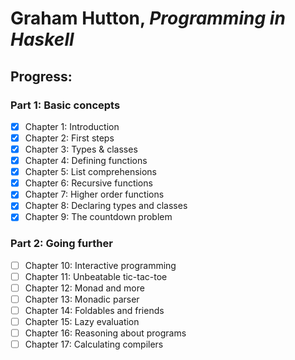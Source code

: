 # Graham Hutton, *Programming in Haskell*

## Progress:

### Part 1: Basic concepts

- [x] Chapter 1: Introduction
- [x] Chapter 2: First steps
- [x] Chapter 3: Types & classes
- [x] Chapter 4: Defining functions
- [x] Chapter 5: List comprehensions
- [x] Chapter 6: Recursive functions
- [x] Chapter 7: Higher order functions
- [x] Chapter 8: Declaring types and classes
- [x] Chapter 9: The countdown problem

### Part 2: Going further

- [ ] Chapter 10: Interactive programming
- [ ] Chapter 11: Unbeatable tic-tac-toe
- [ ] Chapter 12: Monad and more
- [ ] Chapter 13: Monadic parser
- [ ] Chapter 14: Foldables and friends
- [ ] Chapter 15: Lazy evaluation
- [ ] Chapter 16: Reasoning about programs
- [ ] Chapter 17: Calculating compilers
